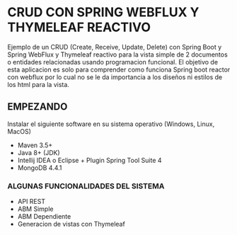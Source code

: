 # CRUD CON SPRING WEBFLUX Y THYMELEAF REACTIVO

Ejemplo de un CRUD (Create, Receive, Update, Delete) con Spring Boot y Spring WebFlux y Thymeleaf reactivo para la vista
simple de 2 documentos o entidades relacionadas usando programacion funcional. El objetivo de esta aplicacion es solo para comprender
como funciona Spring boot reactor con webflux por lo cual no se le da importancia a los diseños ni estilos de los html para la vista.

## EMPEZANDO
Instalar el siguiente software en su sistema operativo (Windows, Linux, MacOS)
* Maven 3.5+
* Java 8+ (JDK)
* Intellij IDEA o Eclipse + Plugin Spring Tool Suite 4
* MongoDB 4.4.1

### ALGUNAS FUNCIONALIDADES DEL SISTEMA
* API REST 
* ABM Simple
* ABM Dependiente 
* Generacion de vistas con Thymeleaf


